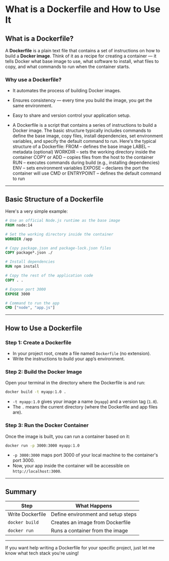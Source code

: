 # What is a Dockerfile and How to Use It

## What is a Dockerfile?

A **Dockerfile** is a plain text file that contains a set of instructions on how to build a **Docker image**. Think of it as a recipe for creating a container — it tells Docker what base image to use, what software to install, what files to copy, and what commands to run when the container starts.

### Why use a Dockerfile?

- It automates the process of building Docker images.
- Ensures consistency — every time you build the image, you get the same environment.
- Easy to share and version control your application setup.

- A Dockerfile is a script that contains a series of instructions to build a Docker image. The basic structure typically includes commands to define the base image, copy files, install dependencies, set environment variables, and specify the default command to run.
Here's the typical structure of a Dockerfile:
FROM – defines the base image
LABEL – metadata (optional)
WORKDIR – sets the working directory inside the container
COPY or ADD – copies files from the host to the container
RUN – executes commands during build (e.g., installing dependencies)
ENV – sets environment variables
EXPOSE – declares the port the container will use
CMD or ENTRYPOINT – defines the default command to run

---

## Basic Structure of a Dockerfile

Here's a very simple example:

```Dockerfile
# Use an official Node.js runtime as the base image
FROM node:14

# Set the working directory inside the container
WORKDIR /app

# Copy package.json and package-lock.json files
COPY package*.json ./

# Install dependencies
RUN npm install

# Copy the rest of the application code
COPY . .

# Expose port 3000
EXPOSE 3000

# Command to run the app
CMD ["node", "app.js"]
```

---

## How to Use a Dockerfile

### Step 1: Create a Dockerfile

- In your project root, create a file named `Dockerfile` (no extension).
- Write the instructions to build your app’s environment.

### Step 2: Build the Docker Image

Open your terminal in the directory where the Dockerfile is and run:

```bash
docker build -t myapp:1.0 .
```

- `-t myapp:1.0` gives your image a name (`myapp`) and a version tag (`1.0`).
- The `.` means the current directory (where the Dockerfile and app files are).

### Step 3: Run the Docker Container

Once the image is built, you can run a container based on it:

```bash
docker run -p 3000:3000 myapp:1.0
```

- `-p 3000:3000` maps port 3000 of your local machine to the container's port 3000.
- Now, your app inside the container will be accessible on `http://localhost:3000`.

---

## Summary

| Step            | What Happens                         |
|-----------------|--------------------------------------|
| Write Dockerfile | Define environment and setup steps |
| `docker build`  | Creates an image from Dockerfile     |
| `docker run`    | Runs a container from the image      |

---

If you want help writing a Dockerfile for your specific project, just let me know what tech stack you're using!
